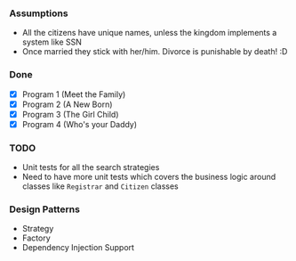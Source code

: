 ### Assumptions
   - All the citizens have unique names, unless the kingdom implements a system like SSN
   - Once married they stick with her/him. Divorce is punishable by death! :D
   
### Done
   - [x] Program 1 (Meet the Family)
   - [x] Program 2 (A New Born)
   - [x] Program 3 (The Girl Child)
   - [x] Program 4 (Who's your Daddy)

### TODO   
   - Unit tests for all the search strategies
   - Need to have more unit tests which covers the business logic around classes like `Registrar` and `Citizen` classes

### Design Patterns
   - Strategy
   - Factory
   - Dependency Injection Support





